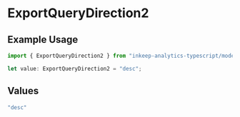 # ExportQueryDirection2

## Example Usage

```typescript
import { ExportQueryDirection2 } from "inkeep-analytics-typescript/models/operations";

let value: ExportQueryDirection2 = "desc";
```

## Values

```typescript
"desc"
```